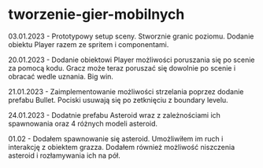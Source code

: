 # tworzenie-gier-mobilnych
03.01.2023 - Prototypowy setup sceny. Stworznie granic poziomu. Dodanie obiektu Player razem ze spritem i componentami.

20.01.2023 - Dodanie obiektowi Player możliwości poruszania się po scenie za pomocą kodu. Gracz może teraz poruszać się dowolnie po scenie i obracać wedle uznania. Big win.

21.01.2023 - Zaimplementowanie możliwości strzelania poprzez dodanie prefabu Bullet. Pociski usuwają się po zetknięciu z boundary levelu. 

24.01.2023 - Dodatnie prefabu Asteroid wraz z zależnościami ich spawnowania oraz 4 różnych modeli asteroid. 

01.02 - Dodałem spawnowanie się asteroid. Umożliwiłem im ruch i interakcję z obiektem grazza. Dodałem również możliwość niszczenia asteroid i rozłamywania ich na pół.

